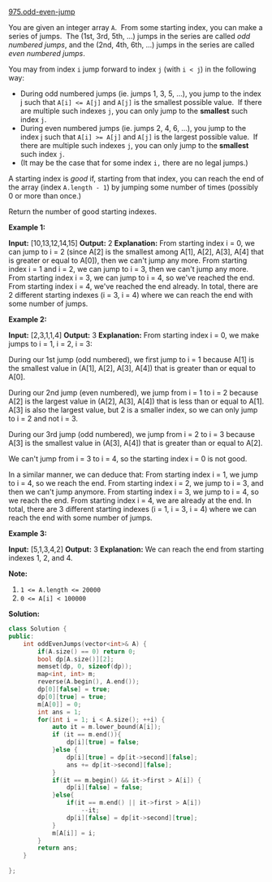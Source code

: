 [975.odd-even-jump](https://leetcode.com/problems/odd-even-jump/)  

You are given an integer array `A`.  From some starting index, you can make a series of jumps.  The (1st, 3rd, 5th, ...) jumps in the series are called _odd numbered jumps_, and the (2nd, 4th, 6th, ...) jumps in the series are called _even numbered jumps_.

You may from index `i` jump forward to index `j` (with `i < j`) in the following way:

*   During odd numbered jumps (ie. jumps 1, 3, 5, ...), you jump to the index j such that `A[i] <= A[j]` and `A[j]` is the smallest possible value.  If there are multiple such indexes `j`, you can only jump to the **smallest** such index `j`.
*   During even numbered jumps (ie. jumps 2, 4, 6, ...), you jump to the index j such that `A[i] >= A[j]` and `A[j]` is the largest possible value.  If there are multiple such indexes `j`, you can only jump to the **smallest** such index `j`.
*   (It may be the case that for some index `i,` there are no legal jumps.)

A starting index is _good_ if, starting from that index, you can reach the end of the array (index `A.length - 1`) by jumping some number of times (possibly 0 or more than once.)

Return the number of good starting indexes.

**Example 1:**

**Input:** \[10,13,12,14,15\]
**Output:** 2
**Explanation:** 
From starting index i = 0, we can jump to i = 2 (since A\[2\] is the smallest among A\[1\], A\[2\], A\[3\], A\[4\] that is greater or equal to A\[0\]), then we can't jump any more.
From starting index i = 1 and i = 2, we can jump to i = 3, then we can't jump any more.
From starting index i = 3, we can jump to i = 4, so we've reached the end.
From starting index i = 4, we've reached the end already.
In total, there are 2 different starting indexes (i = 3, i = 4) where we can reach the end with some number of jumps.

**Example 2:**

**Input:** \[2,3,1,1,4\]
**Output:** 3
**Explanation:** 
From starting index i = 0, we make jumps to i = 1, i = 2, i = 3:

During our 1st jump (odd numbered), we first jump to i = 1 because A\[1\] is the smallest value in (A\[1\], A\[2\], A\[3\], A\[4\]) that is greater than or equal to A\[0\].

During our 2nd jump (even numbered), we jump from i = 1 to i = 2 because A\[2\] is the largest value in (A\[2\], A\[3\], A\[4\]) that is less than or equal to A\[1\].  A\[3\] is also the largest value, but 2 is a smaller index, so we can only jump to i = 2 and not i = 3.

During our 3rd jump (odd numbered), we jump from i = 2 to i = 3 because A\[3\] is the smallest value in (A\[3\], A\[4\]) that is greater than or equal to A\[2\].

We can't jump from i = 3 to i = 4, so the starting index i = 0 is not good.

In a similar manner, we can deduce that:
From starting index i = 1, we jump to i = 4, so we reach the end.
From starting index i = 2, we jump to i = 3, and then we can't jump anymore.
From starting index i = 3, we jump to i = 4, so we reach the end.
From starting index i = 4, we are already at the end.
In total, there are 3 different starting indexes (i = 1, i = 3, i = 4) where we can reach the end with some number of jumps.

**Example 3:**

**Input:** \[5,1,3,4,2\]
**Output:** 3
**Explanation:** 
We can reach the end from starting indexes 1, 2, and 4.

**Note:**

1.  `1 <= A.length <= 20000`
2.  `0 <= A[i] < 100000`  



**Solution:**  

```cpp
class Solution {
public:
    int oddEvenJumps(vector<int>& A) {
        if(A.size() == 0) return 0;
        bool dp[A.size()][2];
        memset(dp, 0, sizeof(dp));
        map<int, int> m;
        reverse(A.begin(), A.end());
        dp[0][false] = true;
        dp[0][true] = true;
        m[A[0]] = 0;
        int ans = 1;
        for(int i = 1; i < A.size(); ++i) {
            auto it = m.lower_bound(A[i]);
            if (it == m.end()){
                dp[i][true] = false;
            }else {
                dp[i][true] = dp[it->second][false];
                ans += dp[it->second][false];
            }
            if(it == m.begin() && it->first > A[i]) {
                dp[i][false] = false;
            }else{
                if(it == m.end() || it->first > A[i])
                    --it;
                dp[i][false] = dp[it->second][true];
            }
            m[A[i]] = i;
        }
        return ans;
    }
    
};
```
      